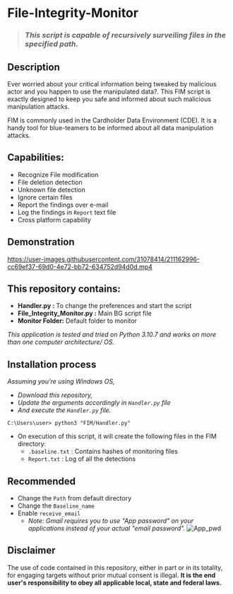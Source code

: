 # File-Integrity-Monitor

> ### _This script is capable of recursively surveiling files in the specified path._


## Description
Ever worried about your critical information being tweaked by malicious actor and you happen to use the manipulated data?. This FIM script is exactly designed to keep you safe and informed about such malicious manipulation attacks.

FIM is commonly used in the Cardholder Data Environment (CDE). It is a handy tool for blue-teamers to be informed about all data manipulation attacks.

## Capabilities:
- Recognize File modification
- File deletion detection
- Unknown file detection
- Ignore certain files
- Report the findings over e-mail
- Log the findings in `Report` text file
- Cross platform capability


## Demonstration
https://user-images.githubusercontent.com/31078414/211162996-cc69ef37-69d0-4e72-bb72-634752d94d0d.mp4

## This repository contains:
- **Handler.py :** To change the preferences and start the script
- **File_Integrity_Monitor.py :** Main BG script file
- **Monitor Folder:** Default folder to monitor


_This application is tested and tried on Python 3.10.7 and works on more than one computer architecture/ OS._

## Installation process
*Assuming you're using Windows OS,*
- *Download this repository,* 
- *Update the arguments accordingly in `Handler.py` file* 
- *And execute the `Handler.py` file.*

```
C:\Users\user> python3 "FIM/Handler.py" 
```
- On execution of this script, it will create the following files in the FIM directory:
  - `.baseline.txt` : Contains hashes of monitoring files
  - `Report.txt` : Log of all the detections
  
## Recommended
- Change the `Path` from default directory
- Change the `Baseline_name`
- Enable `receive_email`
  - *Note: Gmail requires you to use "App password" on your applications instead of your actual "email password".*
    ![App_pwd](https://user-images.githubusercontent.com/31078414/201460604-6f080b47-a39c-4dae-8a11-06d21bd5d24b.gif)

## Disclaimer
The use of code contained in this repository, either in part or in its totality,
for engaging targets without prior mutual consent is illegal. **It is
the end user's responsibility to obey all applicable local, state and
federal laws.**

